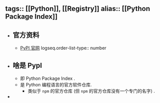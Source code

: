 tags:: [[Python]], [[Registry]] 
alias:: [[Python Package Index]]
---

- ## 官方资料
	- [PyPI 官网](https://pypi.org/)
	  logseq.order-list-type:: number
- ## 啥是 PypI
	- 即 Python Package Index .
	- 是 Python 编程语言的官方软件仓库.
		- 类似于 `npm` 的官方仓库 (但 `npm` 的官方仓库没有一个专门的名字) .
-
